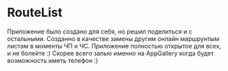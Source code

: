 # RouteList
Приложение было создано для себя, но решил поделиться и с остальными.
Созданно в качестве замены другим онлайн маршрунтым листам в моменты ЧП и ЧС.
Приложение полностью открытое для всех, и не болейте :)
Скорее всего залью именно на AppGallery когда будет возможность иметь телефон :)